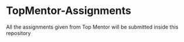 # TopMentor-Assignments
All the assignments given from Top Mentor will be submitted inside this repository 
